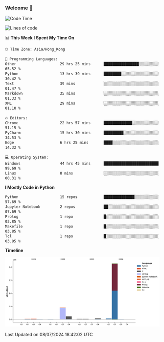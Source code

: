 ### Welcome 👋

<!--START_SECTION:waka-->
![Code Time](http://img.shields.io/badge/Code%20Time-316%20hrs%2058%20mins-blue)

![Lines of code](https://img.shields.io/badge/From%20Hello%20World%20I%27ve%20Written-2.8%20million%20lines%20of%20code-blue)

📊 **This Week I Spent My Time On** 

```text
🕑︎ Time Zone: Asia/Hong_Kong

💬 Programming Languages: 
Other                    29 hrs 25 mins      ████████████████░░░░░░░░░   65.52 % 
Python                   13 hrs 39 mins      ████████░░░░░░░░░░░░░░░░░   30.42 % 
Text                     39 mins             ░░░░░░░░░░░░░░░░░░░░░░░░░   01.47 % 
Markdown                 35 mins             ░░░░░░░░░░░░░░░░░░░░░░░░░   01.33 % 
XML                      29 mins             ░░░░░░░░░░░░░░░░░░░░░░░░░   01.10 % 

🔥 Editors: 
Chrome                   22 hrs 57 mins      █████████████░░░░░░░░░░░░   51.15 % 
PyCharm                  15 hrs 30 mins      █████████░░░░░░░░░░░░░░░░   34.53 % 
Edge                     6 hrs 25 mins       ████░░░░░░░░░░░░░░░░░░░░░   14.32 % 

💻 Operating System: 
Windows                  44 hrs 45 mins      █████████████████████████   99.69 % 
Linux                    8 mins              ░░░░░░░░░░░░░░░░░░░░░░░░░   00.31 % 
```

**I Mostly Code in Python** 

```text
Python                   15 repos            ██████████████░░░░░░░░░░░   57.69 % 
Jupyter Notebook         2 repos             ██░░░░░░░░░░░░░░░░░░░░░░░   07.69 % 
Prolog                   1 repo              █░░░░░░░░░░░░░░░░░░░░░░░░   03.85 % 
Makefile                 1 repo              █░░░░░░░░░░░░░░░░░░░░░░░░   03.85 % 
Tcl                      1 repo              █░░░░░░░░░░░░░░░░░░░░░░░░   03.85 % 
```



**Timeline**

![Lines of Code chart](https://raw.githubusercontent.com/xhj2501/xhj2501/main/assets/bar_graph.png)


 Last Updated on 08/07/2024 18:42:02 UTC
<!--END_SECTION:waka-->



